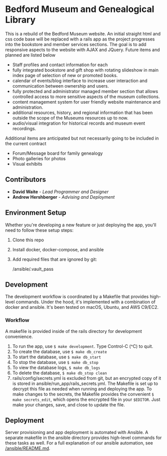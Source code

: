 # Bedford Museum and Genealogical Library

This is a rebuild of the Bedford Museum website. An initial straight html and css code base will be replaced with a rails app as the project progresses into the bookstore and member services sections. The goal is to add responsive aspects to the website with AJAX and JQuery. Future items and planned are listed below

 - Staff profiles and contact information for each
 - fully integrated bookstore and gift shop with rotating slideshow in main index page of selection of new or promoted books.
 - calendar of events/blog interface to increase user interaction and communication between ownership and users.
 - fully protected and administrator managed member section that allows controlled access to more sensitive aspects of the museum collections.
 - content management system for user friendly website maintenance and administration.
 - additional resources, history, and regional information that has been outside the scope of the Museums resources up to now.
 - audio/visual integration for historical records and museum event recordings.

 Additional items are anticipated but not necessarily going to be included in the current contract
 - Forum/Message board for family genealogy
 - Photo galleries for photos
 - Visual exhibits

## Contributors
 * **David Waite** - *Lead Programmer and Designer*
 * **Andrew Hershberger** - *Advising and Deployment*

## Environment Setup

Whether you're developing a new feature or just deploying the app, you'll need to follow these setup
steps:

1. Clone this repo
1. Install docker, docker-compose, and ansible
1. Add required files that are ignored by git:

    /ansible/.vault_pass

## Development

The development workflow is coordinated by a Makefile that provides high-level commands. Under the
hood, it's implemented with a combination of docker and ansible. It's been tested on macOS, Ubuntu,
and AWS C9/EC2.

### Workflow

A makefile is provided inside of the rails directory for development convenience.

1. To run the app, use `$ make development`. Type Control-C (^C) to quit.
1. To create the database, use `$ make db_create`
1. To start the database, use `$ make db_start`
1. To stop the database, use `$ make db_stop`
1. To view the database logs, `$ make db_logs`
1. To delete the database, `$ make db_stop clean`
1. rails/config/secrets.yml is excluded from git, but an encrypted copy of it is stored in
ansible/run_app/rails_secrets.yml. The Makefile is set up to decrypt this file as needed when
running and deploying the app. To make changes to the secrets, the Makefile provides the convenient
`$ make secrets_edit`, which opens the encrypted file in your `$EDITOR`. Just make your
changes, save, and close to update the file.

## Deployment

Server provisioning and app deployment is automated with Ansible. A separate makefile in the ansible
directory provides high-level commands for these tasks as well. For a full explanation of our ansible
automation, see [/ansible/README.md](ansible/README.md).
